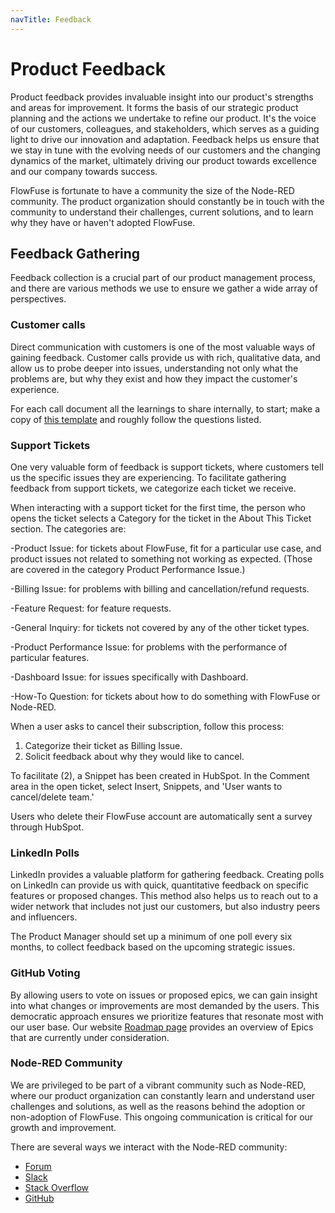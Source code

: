 ```yaml
---
navTitle: Feedback
---
```


# Product Feedback

Product feedback provides invaluable insight into our product's strengths and areas for improvement. It forms the basis of our strategic product planning and the actions we undertake to refine our product. It's the voice of our customers, colleagues, and stakeholders, which serves as a guiding light to drive our innovation and adaptation. Feedback helps us ensure that we stay in tune with the evolving needs of our customers and the changing dynamics of the market, ultimately driving our product towards excellence and our company towards success.

FlowFuse is fortunate to have a community the size of the Node-RED community. The product organization should constantly be in touch with the community to understand their challenges, current solutions, and to learn why they have or haven't adopted FlowFuse.

## Feedback Gathering

Feedback collection is a crucial part of our product management process, and there are various methods we use to ensure we gather a wide array of perspectives.

### Customer calls

Direct communication with customers is one of the most valuable ways of gaining feedback. Customer calls provide us with rich, qualitative data, and allow us to probe deeper into issues, understanding not only what the problems are, but why they exist and how they impact the customer's experience.

For each call document all the learnings to share internally, to start; make a
copy of [this template](https://docs.google.com/document/d/1_gya2WZTJW0G2CxlsJguLDCJI3eHRILJzd9ICsn5QTs)
and roughly follow the questions listed.

### Support Tickets

One very valuable form of feedback is support tickets, where customers tell us the specific issues they are experiencing. To facilitate gathering feedback from support tickets, we categorize each ticket we receive.

When interacting with a support ticket for the first time, the person who opens the ticket selects a Category for the ticket in the About This Ticket section. The categories are:

-Product Issue: for tickets about FlowFuse, fit for a particular use case, and product issues not related to something not working as expected. (Those are covered in the category Product Performance Issue.)

-Billing Issue: for problems with billing and cancellation/refund requests.

-Feature Request: for feature requests.

-General Inquiry: for tickets not covered by any of the other ticket types.

-Product Performance Issue: for problems with the performance of particular features.

-Dashboard Issue: for issues specifically with Dashboard.

-How-To Question: for tickets about how to do something with FlowFuse or Node-RED.


When a user asks to cancel their subscription, follow this process:
1. Categorize their ticket as Billing Issue.
2. Solicit feedback about why they would like to cancel.

To facilitate (2), a Snippet has been created in HubSpot. In the Comment area in the open ticket, select Insert, Snippets, and 'User wants to cancel/delete team.'

Users who delete their FlowFuse account are automatically sent a survey through HubSpot.

### LinkedIn Polls

LinkedIn provides a valuable platform for gathering feedback. Creating polls on LinkedIn can provide us with quick, quantitative feedback on specific features or proposed changes. This method also helps us to reach out to a wider network that includes not just our customers, but also industry peers and influencers.

The Product Manager should set up a minimum of one poll every six months, to collect feedback based on the upcoming strategic issues.

### GitHub Voting

By allowing users to vote on issues or proposed epics, we can gain insight into what changes or improvements are most demanded by the users. This democratic approach ensures we prioritize features that resonate most with our user base.
Our website [Roadmap page](/product/roadmap/) provides an overview of Epics that are currently under consideration.

### Node-RED Community

We are privileged to be part of a vibrant community such as Node-RED, where our product organization can constantly learn and understand user challenges and solutions, as well as the reasons behind the adoption or non-adoption of FlowFuse. This ongoing communication is critical for our growth and improvement.

There are several ways we interact with the Node-RED community:
- [Forum](https://discourse.nodered.org/)
- [Slack](https://nodered.org/slack)
- [Stack Overflow](https://stackoverflow.com/questions/tagged/node-red)
- [GitHub](https://github.com/node-red)
